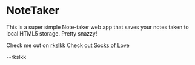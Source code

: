 # NoteTaker

This is a super simple Note-taker web app that saves your notes taken to local HTML5 storage. 
Pretty snazzy!

Check me out on [rkslkk](https://rklskk.github.io)
Check out [Socks of Love](www.socksoflovenevada.com)

--rkslkk